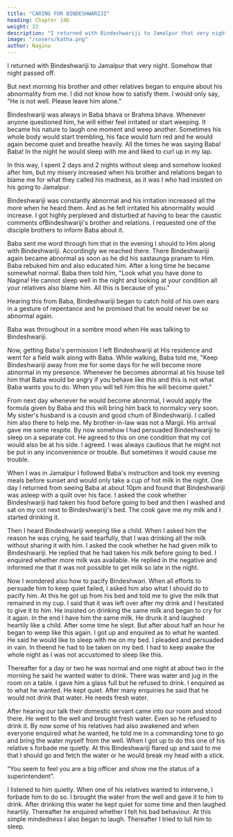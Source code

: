 ```yaml
---
title: "CARING FOR BINDESHWARIJI"
heading: Chapter 14b
weight: 33
description: "I returned with Bindeshwariji to Jamalpur that very night. Somehow that night passed off."
image: "/covers/katha.png"
author: Nagina
---
```




I returned with Bindeshwariji to Jamalpur that very night. Somehow that night passed off. 

But next morning his brother and other relatives began to enquire about his abnormality from me. I did not know how to satisfy them. I would only say, "He is not well. Please leave him alone."

Bindeshwariji was always in Baba bhava or Brahma bhava. Whenever anyone questioned him, he will either feel irritated or start weeping. It became his nature to
laugh one moment and weep another. Sometimes his whole body would start trembling, his face would turn red and he would again become quiet and breathe heavily. All the times he was saying Baba! Baba! In the night he would sleep with me and liked to curl up in my lap. 

In this way, I spent 2 days and 2 nights without sleep and somehow looked after him, but my misery increased when his brother and
relations began to blame me for what they called his madness, as it was I who had
insisted on his going to Jamalpur.

Bindeshwariji was constantly abnormal and his irritation increased all the more
when he heard them. And as he felt irritated his abnormality would increase. I got
highly perplexed and disturbed at having to bear the caustic comments ofBindeshwariji's brother and relations. I requested one of the disciple brothers to inform
Baba about it.

Baba sent me word through him that in the evening I should to Him along with
Bindeshwariji. Accordingly we reached there. There Bindeshwariji again became
abnormal as soon as he did his sastaunga pranam to Him. Baba rebuked him and also
educated him. After a long time he became somewhat normal.
Baba then told him, "Look what you have done to Nagina! He cannot sleep well
in the night and looking at your condition all your relatives also blame him. All this is
because of you."

Hearing this from Baba, Bindeshwariji began to catch hold of his own ears in a
gesture of repentance and he promised that he would never be so abnormal again.

Baba was throughout in a sombre mood when He was talking to Bindeshwariji.

Now, getting Baba's permission I left Bindeshwariji at His residence and went
for a field walk along with Baba. While walking, Baba told me, "Keep Bindeshwariji
away from me for some days for he will become more abnormal in my presence.
Whenever he becomes abnormal at his house tell him that Baba would be angry if you
behave like this and this is not what Baba wants you to do. When you will tell him this
he will become quiet."

From next day whenever he would become abnormal, I would apply the formula
given by Baba and this will bring him back to normalcy very soon.
My sister's husband is a cousin and good chum of Bindeshwariji. I called him
also there to help me. My brother-in-law was not a Margii. His arrival gave me some
respite. By now somehow I had persuaded Bindeshwariji to sleep on a separate cot.
He agreed to this on one condition that my cot would also be at his side. I agreed. I
was always cautious that he might not be put in any inconvenience or trouble. But
sometimes it would cause me trouble.

When I was in Jamalpur I followed Baba's instruction and took my evening
meals before sunset and would only take a cup of hot milk in the night. One day I
returned from seeing Baba at about 10pm and found that Bindeshwariji was asleep
with a quilt over his face. I asked the cook whether Bindeshwariji had taken his food
before going to bed and then I washed and sat on my cot next to Bindeshwariji's bed.
The cook gave me my milk and I started drinking it.

Then I heard Bindeshwariji weeping like a child. When I asked him the reason
he was crying, he said tearfully, that I was drinking all the milk without sharing it with
him. I asked the cook whether he had given milk to Bindeshwariji. He replied that he
had taken his milk before going to bed. I enquired whether more milk was available. He
replied in the negative and informed me that it was not possible to get milk so late in
the night.

Now I wondered also how to pacify Bindeshwari. When all efforts to persuade
him to keep quiet failed, I asked him also what I should do to pacify him. At this he got
up from his bed and told me to give the milk that remained in my cup. I said that it was
left over after my drink and I hesitated to give it to him. He insisted on drinking the
same milk and began to cry for it again. In the end I have him the same milk. He drunk
it and laughed heartily like a child. After some time he slept. But after about half an
hour he began to weep like this again. I got up and enquired as to what he wanted. He
said he would like to sleep with me on my bed. I pleaded and persuaded in vain. In theend he had to be taken on my bed. I had to keep awake the whole night as I was not
accustomed to sleep like this.

Thereafter for a day or two he was normal and one night at about two in the
morning he said he wanted water to drink. There was water and jug in the room on a
table. I gave him a glass full but he refused to drink. I enquired as to what he wanted.
He kept quiet. After many enquiries he said that he would not drink that water. He
needs fresh water.

After hearing our talk their domestic servant came into our room and stood
there. He went to the well and brought fresh water. Even so he refused to drink it. By
now some of his relatives had also awakened and when everyone enquired what he
wanted, he told me in a commanding tone to go and bring the water myself from the
well. When I got up to do this one of his relative s forbade me quietly.
At this Bindeshwariji flared up and said to me that I should go and fetch the
water or he would break my head with a stick.

“You seem to feel you are a big officer and show me the status of a
superintendent”.

I listened to him quietly. When one of his relatives wanted to intervene, I
forbade him to do so. I brought the water from the well and gave it to him to drink. After
drinking this water he kept quiet for some time and then laughed heartily. Thereafter he
enquired whether I felt his bad behaviour. At this simple mindedness I also began to
laugh. Thereafter I tried to lull him to sleep.
